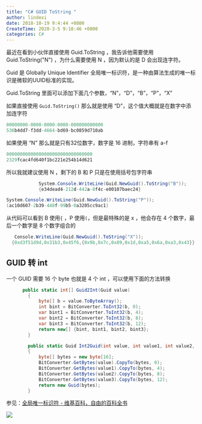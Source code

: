 ```yaml
---
title: "C# GUID ToString "
author: lindexi
date: 2018-10-19 9:4:44 +0800
CreateTime: 2020-3-5 9:18:46 +0800
categories: C#
---
```


最近在看到小伙伴直接使用 Guid.ToString ，我告诉他需要使用 Guid.ToString("N") ，为什么需要使用 N ，因为默认的是 D 会出现连字符。

<!--more-->



Guid 是 Globally Unique Identifier 全局唯一标识符，是一种由算法生成的唯一标识是微软的UUID标准的实现。

Guid.ToString 里面可以添加下面几个参数，“N”，“D”，“B”，“P”，“X”

如果直接使用 `Guid.ToString()` 那么就是使用 “D”，这个值大概就是在数字中添加连字符

```csharp
00000000-0000-0000-0000-000000000000
536b4dd7-f3dd-4664-bd69-bc0859d710ab
```

如果使用 “N” 那么就是只有32位数字，数字是 16 进制，字符串有 a-f

```csharp
00000000000000000000000000000000
2329fcac4fd640f1bc221e254b14d621
```

所以我就建议使用 N ，剩下的 B 和 P 只是在使用括号包字符串

```csharp
            System.Console.WriteLine(Guid.NewGuid().ToString("B"));
            {e34dead4-212d-442a-8f4c-e00107baec24}
```

```csharp
System.Console.WriteLine(Guid.NewGuid().ToString("P"));
(ac10d607-2b39-448f-99b5-0a3205cc9ac1)
```

从代码可以看到 B 使用`{` ，P 使用`(`，但是最特殊的是 x ，他会存在 4 个数字，最后一个数字是 8 个数字组合的

```csharp
   Console.WriteLine(Guid.NewGuid().ToString("X"));
  {0xd3f51d9d,0x31b3,0x45f6,{0x9b,0x7c,0x89,0x1d,0xa5,0x6a,0xa3,0x43}}
```

## GUID 转 int 

一个 GUID 需要 16 个 byte 也就是 4 个 int ，可以使用下面的方法转换

```csharp
      public static int[] Guid2Int(Guid value)
        {
            byte[] b = value.ToByteArray();
            int bint = BitConverter.ToInt32(b, 0);
            var bint1 = BitConverter.ToInt32(b, 4);
            var bint2 = BitConverter.ToInt32(b, 8);
            var bint3 = BitConverter.ToInt32(b, 12);
            return new[] {bint, bint1, bint2, bint3};
        }

        public static Guid Int2Guid(int value, int value1, int value2, int value3)
        {
            byte[] bytes = new byte[16];
            BitConverter.GetBytes(value).CopyTo(bytes, 0);
            BitConverter.GetBytes(value1).CopyTo(bytes, 4);
            BitConverter.GetBytes(value2).CopyTo(bytes, 8);
            BitConverter.GetBytes(value3).CopyTo(bytes, 12);
            return new Guid(bytes);
        }
```

参见：[全局唯一标识符 - 维基百科，自由的百科全书](https://zh.wikipedia.org/wiki/%E5%85%A8%E5%B1%80%E5%94%AF%E4%B8%80%E6%A0%87%E8%AF%86%E7%AC%A6 )

![](http://image.acmx.xyz/65fb6078-c169-4ce3-cdd9-e35752d07be0%2Fyande.re%2520443795%2520sample%2520bikini%2520goto_jun%2520kaneshiro_sora%2520momijidani_nozomi%2520noguchi_takayuki%2520swimsuits%2520tenshi_no_three_piece%2521201841104040.jpg)

